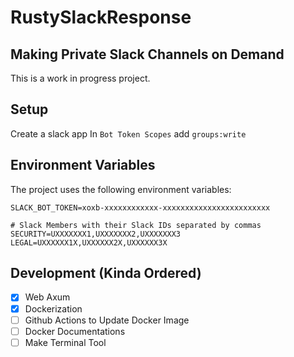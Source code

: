 # RustySlackResponse 
## Making Private Slack Channels on Demand

This is a work in progress project.

## Setup
Create a slack app
In `Bot Token Scopes` add `groups:write`

## Environment Variables

The project uses the following environment variables:

```
SLACK_BOT_TOKEN=xoxb-xxxxxxxxxxxx-xxxxxxxxxxxxxxxxxxxxxxxx

# Slack Members with their Slack IDs separated by commas
SECURITY=UXXXXXXX1,UXXXXXXX2,UXXXXXXX3
LEGAL=UXXXXXX1X,UXXXXXX2X,UXXXXXX3X
```

## Development (Kinda Ordered)
- [x] Web Axum
- [x] Dockerization
- [ ] Github Actions to Update Docker Image
- [ ] Docker Documentations
- [ ] Make Terminal Tool
